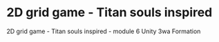# 2D grid game - Titan souls inspired
 2D grid game - Titan souls inspired - module 6 Unity 3wa Formation
